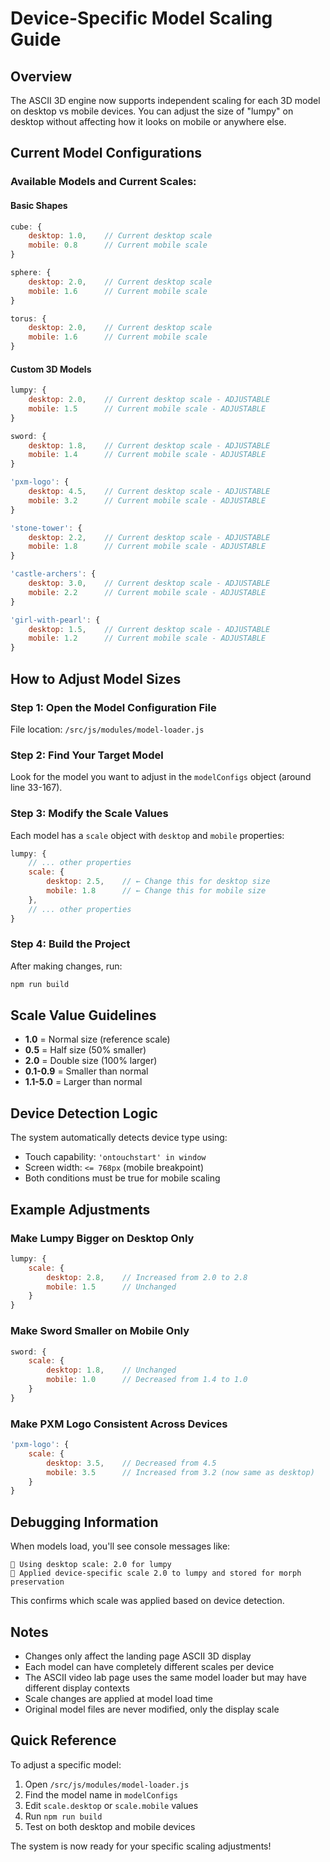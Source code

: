 # Device-Specific Model Scaling Guide

## Overview
The ASCII 3D engine now supports independent scaling for each 3D model on desktop vs mobile devices. You can adjust the size of "lumpy" on desktop without affecting how it looks on mobile or anywhere else.

## Current Model Configurations

### Available Models and Current Scales:

#### Basic Shapes
```javascript
cube: {
    desktop: 1.0,    // Current desktop scale
    mobile: 0.8      // Current mobile scale  
}

sphere: {
    desktop: 2.0,    // Current desktop scale
    mobile: 1.6      // Current mobile scale
}

torus: {
    desktop: 2.0,    // Current desktop scale  
    mobile: 1.6      // Current mobile scale
}
```

#### Custom 3D Models
```javascript
lumpy: {
    desktop: 2.0,    // Current desktop scale - ADJUSTABLE
    mobile: 1.5      // Current mobile scale - ADJUSTABLE
}

sword: {
    desktop: 1.8,    // Current desktop scale - ADJUSTABLE
    mobile: 1.4      // Current mobile scale - ADJUSTABLE
}

'pxm-logo': {
    desktop: 4.5,    // Current desktop scale - ADJUSTABLE
    mobile: 3.2      // Current mobile scale - ADJUSTABLE
}

'stone-tower': {
    desktop: 2.2,    // Current desktop scale - ADJUSTABLE
    mobile: 1.8      // Current mobile scale - ADJUSTABLE
}

'castle-archers': {
    desktop: 3.0,    // Current desktop scale - ADJUSTABLE  
    mobile: 2.2      // Current mobile scale - ADJUSTABLE
}

'girl-with-pearl': {
    desktop: 1.5,    // Current desktop scale - ADJUSTABLE
    mobile: 1.2      // Current mobile scale - ADJUSTABLE
}
```

## How to Adjust Model Sizes

### Step 1: Open the Model Configuration File
File location: `/src/js/modules/model-loader.js`

### Step 2: Find Your Target Model
Look for the model you want to adjust in the `modelConfigs` object (around line 33-167).

### Step 3: Modify the Scale Values
Each model has a `scale` object with `desktop` and `mobile` properties:

```javascript
lumpy: {
    // ... other properties
    scale: {
        desktop: 2.5,    // ← Change this for desktop size
        mobile: 1.8      // ← Change this for mobile size  
    },
    // ... other properties
}
```

### Step 4: Build the Project
After making changes, run:
```bash
npm run build
```

## Scale Value Guidelines

- **1.0** = Normal size (reference scale)
- **0.5** = Half size (50% smaller)
- **2.0** = Double size (100% larger)  
- **0.1-0.9** = Smaller than normal
- **1.1-5.0** = Larger than normal

## Device Detection Logic

The system automatically detects device type using:
- Touch capability: `'ontouchstart' in window`
- Screen width: `<= 768px` (mobile breakpoint)
- Both conditions must be true for mobile scaling

## Example Adjustments

### Make Lumpy Bigger on Desktop Only
```javascript
lumpy: {
    scale: {
        desktop: 2.8,    // Increased from 2.0 to 2.8
        mobile: 1.5      // Unchanged
    }
}
```

### Make Sword Smaller on Mobile Only  
```javascript
sword: {
    scale: {
        desktop: 1.8,    // Unchanged
        mobile: 1.0      // Decreased from 1.4 to 1.0
    }
}
```

### Make PXM Logo Consistent Across Devices
```javascript
'pxm-logo': {
    scale: {
        desktop: 3.5,    // Decreased from 4.5
        mobile: 3.5      // Increased from 3.2 (now same as desktop)
    }
}
```

## Debugging Information

When models load, you'll see console messages like:
```
📱 Using desktop scale: 2.0 for lumpy
🎯 Applied device-specific scale 2.0 to lumpy and stored for morph preservation
```

This confirms which scale was applied based on device detection.

## Notes

- Changes only affect the landing page ASCII 3D display
- Each model can have completely different scales per device
- The ASCII video lab page uses the same model loader but may have different display contexts
- Scale changes are applied at model load time
- Original model files are never modified, only the display scale

## Quick Reference

To adjust a specific model:
1. Open `/src/js/modules/model-loader.js`
2. Find the model name in `modelConfigs`
3. Edit `scale.desktop` or `scale.mobile` values
4. Run `npm run build`
5. Test on both desktop and mobile devices

The system is now ready for your specific scaling adjustments!